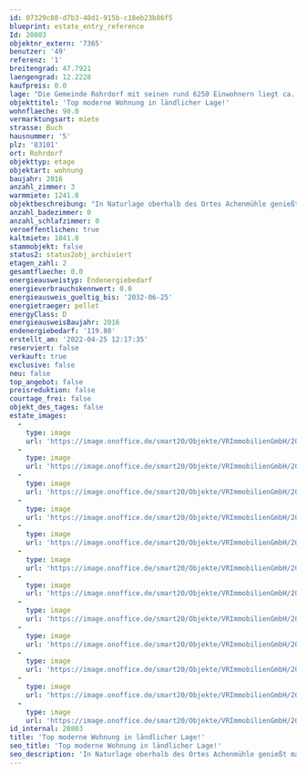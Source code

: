 ```yaml
---
id: 07329c08-d7b3-40d1-915b-c18eb23b86f5
blueprint: estate_entry_reference
Id: 20803
objektnr_extern: '7365'
benutzer: '49'
referenz: '1'
breitengrad: 47.7921
laengengrad: 12.2228
kaufpreis: 0.0
lage: "Die Gemeinde Rohrdorf mit seinen rund 6250 Einwohnern liegt ca. 10 Autominuten von Rosenheim entfernt. Die Anbindung an die Autobahnen, insbesondere an die A8 München-Salzburg (eigene Anschlussstelle) und die A93 Richtung Kiefersfelden an die österreichische Grenze erfolgt in nur ein paar Autominuten. Eine Zuganbindung an den Nah- und Fernverkehr (Bayerische Regiobahn teils im 30 Minutentakt nach München und Salzburg) ist über den Bahnhof Raubling oder Rosenheim bestens gegeben, ab Rosenheim auch zum Fernverkehr.\r\nAm Fuße des Samerbergs, eingebettet in die herrliche Voralpenlandschaft mit weitläufigen Wäldern und Badeseen, Wander- und Radwegen, bietet Rohrdorf einen sehr hohen Freizeitwert. Im Winter liegen auch die regionalen Skigebiete wie z.B. das Sudelfeld oder angrenzende österreichische Skigebiete (z.B. Skiwelt) fast vor der Haustüre. Zahlreiche örtliche Vereine runden die Freizeitmöglichkeiten ab.\r\nRohrdorf punktet auch mit einem eigenen Kindergarten sowie einer Grundschule (fußläufig erreichbar). Auch ein Montessori-Kindergarten sowie Schule sind vor Ort. Weiterführende Schulen (Gymnasium, Realschule, Wirtschaftsschule) finden Sie in den Nachbarorten Raubling oder Rosenheim (Busverbindung gegeben).\r\nInsgesamt zeichnet sich Rohrdorf und die umliegenden Nachbargemeinden mit einer guten Infrastruktur und dörflichen Charakter aus. Bis in die nächste Stadt nach Rosenheim mit seinen rund 63.300 Einwohnern ist es aber nur ein kurzer Weg."
objekttitel: 'Top moderne Wohnung in ländlicher Lage!'
wohnflaeche: 90.0
vermarktungsart: miete
strasse: Buch
hausnummer: '5'
plz: '83101'
ort: Rohrdorf
objekttyp: etage
objektart: wohnung
baujahr: 2016
anzahl_zimmer: 3
warmmiete: 1241.0
objektbeschreibung: "In Naturlage oberhalb des Ortes Achenmühle genießt man einen tollen Weitblick. Die Anschlussstelle zur A8 (München-Salzburg) ist in wenigen Kilometern erreichbar.\r\nDie Wohnung befindet sich im Dachgeschoss (2. OG) und ist hochwertig ausgestattet. \r\nDas lichtdurchflutete Wohnzimmer ist offen gestaltet, aber durch die Einbauküche optisch vom Wohnbereich abgegrenzt. Die vorhandene Einbauküche muss vom Vormieter für 2.780 € (Restwert nach Kalkulation) abgelöst werden.\r\nIm Tageslichtbad finden Sie ein WC, die Dusche sowie den Waschmaschinenanschluss.\r\nIm Flur zu ca. 11m² befinden sich im Giebelbereich Stauräume und ein weiterer separater Abstellraum bietet genügend Fläche.\r\nDer vorhandene Kaminofen muss vom Vormieter zu 400 € abgelöst werden.\r\nEine großzügige Garage mit zusätzlichem Stauraum ist bereits im Mietpreis inbegriffen.\r\nDie Wohnung ist beziehbar ab 01.10.2022."
anzahl_badezimmer: 0
anzahl_schlafzimmer: 0
veroeffentlichen: true
kaltmiete: 1041.0
stammobjekt: false
status2: status2obj_archiviert
etagen_zahl: 2
gesamtflaeche: 0.0
energieausweistyp: Endenergiebedarf
energieverbrauchskennwert: 0.0
energieausweis_gueltig_bis: '2032-06-25'
energietraeger: pellet
energyClass: D
energieausweisBaujahr: 2016
endenergiebedarf: '119.80'
erstellt_am: '2022-04-25 12:17:35'
reserviert: false
verkauft: true
exclusive: false
neu: false
top_angebot: false
preisreduktion: false
courtage_frei: false
objekt_des_tages: false
estate_images:
  -
    type: image
    url: 'https://image.onoffice.de/smart20/Objekte/VRImmobilienGmbH/20803/6158c178-0d75-4d5c-899a-4e433ad60312.jpg'
  -
    type: image
    url: 'https://image.onoffice.de/smart20/Objekte/VRImmobilienGmbH/20803/d4e6a77a-73ab-4794-acbf-65f18befce00.jpg'
  -
    type: image
    url: 'https://image.onoffice.de/smart20/Objekte/VRImmobilienGmbH/20803/1876e11d-c124-48f2-9ea2-1e86d5e08be9.jpg'
  -
    type: image
    url: 'https://image.onoffice.de/smart20/Objekte/VRImmobilienGmbH/20803/50473695-9b28-4745-817d-e2bb4f257f33.jpg'
  -
    type: image
    url: 'https://image.onoffice.de/smart20/Objekte/VRImmobilienGmbH/20803/7b38fa53-4513-4103-ac98-a11cc95de123.jpg'
  -
    type: image
    url: 'https://image.onoffice.de/smart20/Objekte/VRImmobilienGmbH/20803/b435a6ec-f12e-4685-84b9-7576ebf69b9e.jpg'
  -
    type: image
    url: 'https://image.onoffice.de/smart20/Objekte/VRImmobilienGmbH/20803/c08df290-b06d-41ad-9255-3667285e0340.jpg'
  -
    type: image
    url: 'https://image.onoffice.de/smart20/Objekte/VRImmobilienGmbH/20803/486c011c-0322-42c0-8d4e-ba42a655c731.jpg'
  -
    type: image
    url: 'https://image.onoffice.de/smart20/Objekte/VRImmobilienGmbH/20803/1f7f2d6f-8c33-4dac-bcb9-093a25a792ad.jpg'
  -
    type: image
    url: 'https://image.onoffice.de/smart20/Objekte/VRImmobilienGmbH/20803/a5f5537e-2fb4-483f-bd2e-3d71badc539c.jpg'
  -
    type: image
    url: 'https://image.onoffice.de/smart20/Objekte/VRImmobilienGmbH/20803/80f2f2cb-e52a-4a25-99de-ab0757b98100.jpg'
  -
    type: image
    url: 'https://image.onoffice.de/smart20/Objekte/VRImmobilienGmbH/20803/08ba788c-9ad9-475d-b889-4ffd26729bff.jpg'
id_internal: 20803
title: 'Top moderne Wohnung in ländlicher Lage!'
seo_title: 'Top moderne Wohnung in ländlicher Lage!'
seo_description: 'In Naturlage oberhalb des Ortes Achenmühle genießt man einen tollen Weitblick. Die Anschlussstelle zur A8 (München-Salzburg) ist in wenigen Kilometern erreic'
---
```

